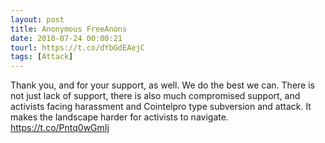 ```yaml
---
layout: post
title: Anonymous FreeAnons
date: 2018-07-24 00:00:21
tourl: https://t.co/dYbGdEAejC
tags: [Attack]
---
```

Thank you, and for your support, as well. We do the best we can. There is not just lack of support, there is also much compromised support, and activists facing harassment and Cointelpro type subversion and attack. It makes the landscape harder for activists to navigate. https://t.co/Pntq0wGmIj